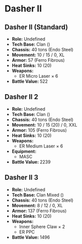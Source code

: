 # Dasher II
## Dasher II (Standard)
- **Role:** Undefined
- **Tech Base:** Clan ()
- **Chassis:** 40 tons (Endo Steel)
- **Movement:** 10 / 15 / 0, XL
- **Armor:** 57 (Ferro Fibrous)
- **Heat Sinks:** 10 (20)
- **Weapons:**
  - ER Micro Laser × 6
- **Battle Value:** 522

## Dasher II 2
- **Role:** Undefined
- **Tech Base:** Clan ()
- **Chassis:** 40 tons (Endo Steel)
- **Movement:** 10 / 15 (20) / 0, XXL
- **Armor:** 105 (Ferro Fibrous)
- **Heat Sinks:** 10 (20)
- **Weapons:**
  - ER Medium Laser × 6
- **Equipment:**
  - MASC
- **Battle Value:** 2239

## Dasher II 3
- **Role:** Undefined
- **Tech Base:** Clan Mixed ()
- **Chassis:** 40 tons (Endo Steel)
- **Movement:** 8 / 12 / 0, XL
- **Armor:** 137 (Ferro Fibrous)
- **Heat Sinks:** 10 (20)
- **Weapons:**
  - Inner Sphere Claw × 2
  - ER PPC
- **Battle Value:** 1496

